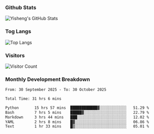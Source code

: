 ### Github Stats
![Yisheng's GitHub Stats](https://github-readme-stats-9qabuvhk1-gongyisheng.vercel.app/api?username=gongyisheng&count_private=true&show_icons=true)
### Tog Langs
![Top Langs](https://github-readme-stats-9qabuvhk1-gongyisheng.vercel.app/api/top-langs/?username=gongyisheng&layout=compact)
### Visitors
![Visitor Count](https://profile-counter.glitch.me/gongyisheng/count.svg)
### Monthly Development Breakdown
<!--START_SECTION:waka-->

```txt
From: 30 September 2025 - To: 30 October 2025

Total Time: 31 hrs 6 mins

Python       15 hrs 57 mins  ████████████▓░░░░░░░░░░░░   51.29 %
Bash         7 hrs 5 mins    █████▓░░░░░░░░░░░░░░░░░░░   22.79 %
Markdown     3 hrs 44 mins   ███░░░░░░░░░░░░░░░░░░░░░░   12.02 %
YAML         2 hrs 8 mins    █▓░░░░░░░░░░░░░░░░░░░░░░░   06.86 %
Text         1 hr 33 mins    █▒░░░░░░░░░░░░░░░░░░░░░░░   05.01 %
```

<!--END_SECTION:waka-->
